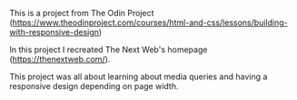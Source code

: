 This is a project from The Odin Project (https://www.theodinproject.com/courses/html-and-css/lessons/building-with-responsive-design)

In this project I recreated The Next Web's homepage (https://thenextweb.com/).

This project was all about learning about media queries and having a responsive design depending on page width.